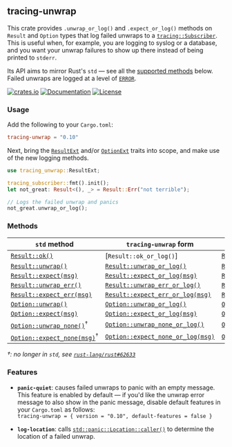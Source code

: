 ## tracing-unwrap
This crate provides `.unwrap_or_log()` and `.expect_or_log()` methods on `Result` and `Option` types that log failed unwraps to a [`tracing::Subscriber`]. This is useful when, for example, you are logging to syslog or a database, and you want your unwrap failures to show up there instead of being printed to `stderr`.

Its API aims to mirror Rust's `std` — see all the [supported methods](#methods) below. Failed unwraps are logged at a level of [`ERROR`].

[![crates.io](https://img.shields.io/crates/v/tracing-unwrap?label=latest)](https://crates.io/crates/tracing-unwrap)
[![Documentation](https://docs.rs/tracing-unwrap/badge.svg)](https://docs.rs/tracing-unwrap)
[![License](https://img.shields.io/badge/license-MIT%2FApache--2.0-blue.svg)](https://github.com/abreis/tracing-unwrap)

### Usage
Add the following to your `Cargo.toml`:
```toml
tracing-unwrap = "0.10"
```

Next, bring the [`ResultExt`] and/or [`OptionExt`] traits into scope, and make use of the new logging methods.
```rust
use tracing_unwrap::ResultExt;

tracing_subscriber::fmt().init();
let not_great: Result<(), _> = Result::Err("not terrible");

// Logs the failed unwrap and panics
not_great.unwrap_or_log();
```

### Methods
| `std` method                             | `tracing-unwrap` form               | trait         |
| ---------------------------------------- | ----------------------------------- | ------------- |
| [`Result::ok()`]                         | [`Result::ok_or_log()`]             | [`ResultExt`] |
| [`Result::unwrap()`]                     | [`Result::unwrap_or_log()`]         | [`ResultExt`] |
| [`Result::expect(msg)`]                  | [`Result::expect_or_log(msg)`]      | [`ResultExt`] |
| [`Result::unwrap_err()`]                 | [`Result::unwrap_err_or_log()`]     | [`ResultExt`] |
| [`Result::expect_err(msg)`]              | [`Result::expect_err_or_log(msg)`]  | [`ResultExt`] |
| [`Option::unwrap()`]                     | [`Option::unwrap_or_log()`]         | [`OptionExt`] |
| [`Option::expect(msg)`]                  | [`Option::expect_or_log(msg)`]      | [`OptionExt`] |
| [`Option::unwrap_none()`]<sup>†</sup>    | [`Option::unwrap_none_or_log()`]    | [`OptionExt`] |
| [`Option::expect_none(msg)`]<sup>†</sup> | [`Option::expect_none_or_log(msg)`] | [`OptionExt`] |

_†: no longer in `std`, see [`rust-lang/rust#62633`](https://github.com/rust-lang/rust/issues/62633)_<br/>

### Features
* **`panic-quiet`**: causes failed unwraps to panic with an empty message.<br/>
  This feature is enabled by default — if you'd like the unwrap error message to also show in the panic message, disable default features in your `Cargo.toml` as follows:<br/>
  `tracing-unwrap = { version = "0.10", default-features = false }`

* **`log-location`**: calls [`std::panic::Location::caller()`] to determine the location of a failed unwrap.

[`tracing::Subscriber`]: https://docs.rs/tracing/*/tracing/trait.Subscriber.html
[`ResultExt`]: https://docs.rs/tracing-unwrap/*/tracing_unwrap/trait.ResultExt.html
[`OptionExt`]: https://docs.rs/tracing-unwrap/*/tracing_unwrap/trait.OptionExt.html
[`ERROR`]: https://docs.rs/tracing/*/tracing/struct.Level.html#associatedconstant.ERROR
[`Result::ok()`]: https://doc.rust-lang.org/std/result/enum.Result.html#method.ok
[`Result::unwrap()`]: https://doc.rust-lang.org/std/result/enum.Result.html#method.unwrap
[`Result::expect(msg)`]: https://doc.rust-lang.org/std/result/enum.Result.html#method.expect
[`Result::unwrap_err()`]: https://doc.rust-lang.org/std/result/enum.Result.html#method.unwrap_err
[`Result::expect_err(msg)`]: https://doc.rust-lang.org/std/result/enum.Result.html#method.expect_err
[`Option::unwrap()`]: https://doc.rust-lang.org/std/option/enum.Option.html#method.unwrap
[`Option::expect(msg)`]: https://doc.rust-lang.org/std/option/enum.Option.html#method.expect
[`Option::unwrap_none()`]: https://doc.rust-lang.org/std/option/enum.Option.html#method.unwrap_none
[`Option::expect_none(msg)`]: https://doc.rust-lang.org/std/option/enum.Option.html#method.expect_none
[`Result::unwrap_or_log()`]: https://docs.rs/tracing-unwrap/*/tracing_unwrap/trait.ResultExt.html#tymethod.unwrap_or_log
[`Result::expect_or_log(msg)`]: https://docs.rs/tracing-unwrap/*/tracing_unwrap/trait.ResultExt.html#tymethod.expect_or_log
[`Result::unwrap_err_or_log()`]: https://docs.rs/tracing-unwrap/*/tracing_unwrap/trait.ResultExt.html#tymethod.unwrap_err_or_log
[`Result::expect_err_or_log(msg)`]: https://docs.rs/tracing-unwrap/*/tracing_unwrap/trait.ResultExt.html#tymethod.expect_err_or_log
[`Option::unwrap_or_log()`]: https://docs.rs/tracing-unwrap/*/tracing_unwrap/trait.OptionExt.html#tymethod.unwrap_or_log
[`Option::expect_or_log(msg)`]: https://docs.rs/tracing-unwrap/*/tracing_unwrap/trait.OptionExt.html#tymethod.expect_or_log
[`Option::unwrap_none_or_log()`]: https://docs.rs/tracing-unwrap/*/tracing_unwrap/trait.OptionExt.html#tymethod.unwrap_none_or_log
[`Option::expect_none_or_log(msg)`]: https://docs.rs/tracing-unwrap/*/tracing_unwrap/trait.OptionExt.html#tymethod.expect_none_or_log
[`std::panic::Location::caller()`]: https://doc.rust-lang.org/std/panic/struct.Location.html#method.caller

